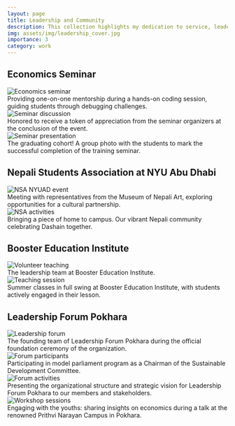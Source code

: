 ```yaml
---
layout: page
title: Leadership and Community
description: This collection highlights my dedication to service, leadership in action, and impactful community-focused initiatives.
img: assets/img/leadership_cover.jpg
importance: 3
category: work
---
```


## Economics Seminar

<div class="row">
    <div class="col-sm mt-3 mt-md-0">
        <img src="/assets/img/seminar1.jpg" class="img-fluid rounded z-depth-1" alt="Economics seminar">
        <div class="caption">
            Providing one-on-one mentorship during a hands-on coding session, guiding students through debugging challenges.
        </div>
    </div>
    <div class="col-sm mt-3 mt-md-0">
        <img src="/assets/img/seminar2.jpg" class="img-fluid rounded z-depth-1" alt="Seminar discussion">
        <div class="caption">
            Honored to receive a token of appreciation from the seminar organizers at the conclusion of the event.
        </div>
    </div>
    <div class="col-sm mt-3 mt-md-0">
        <img src="/assets/img/seminar3.jpg" class="img-fluid rounded z-depth-1" alt="Seminar presentation">
        <div class="caption">
            The graduating cohort! A group photo with the students to mark the successful completion of the training seminar.
        </div>
    </div>
</div>

## Nepali Students Association at NYU Abu Dhabi

<div class="row">
    <div class="col-sm mt-3 mt-md-0">
        <img src="/assets/img/nsa1.jpg" class="img-fluid rounded z-depth-1" alt="NSA NYUAD event">
        <div class="caption">
            Meeting with representatives from the Museum of Nepali Art, exploring opportunities for a cultural partnership.
        </div>
    </div>
    <div class="col-sm mt-3 mt-md-0">
        <img src="/assets/img/nsa2.jpg" class="img-fluid rounded z-depth-1" alt="NSA activities">
        <div class="caption">
            Bringing a piece of home to campus. Our vibrant Nepali community celebrating Dashain together.
        </div>
    </div>
</div>

## Booster Education Institute

<div class="row">
    <div class="col-sm mt-3 mt-md-0">
        <img src="/assets/img/booster1.jpg" class="img-fluid rounded z-depth-1" alt="Volunteer teaching">
        <div class="caption">
            The leadership team at Booster Education Institute.
        </div>
    </div>
    <div class="col-sm mt-3 mt-md-0">
        <img src="/assets/img/booster2.jpg" class="img-fluid rounded z-depth-1" alt="Teaching session">
        <div class="caption">
            Summer classes in full swing at Booster Education Institute, with students actively engaged in their lesson.
        </div>
    </div>
</div>

## Leadership Forum Pokhara

<div class="row">
    <div class="col-sm mt-3 mt-md-0">
        <img src="/assets/img/lfp1.jpg" class="img-fluid rounded z-depth-1" alt="Leadership forum">
        <div class="caption">
            The founding team of Leadership Forum Pokhara during the official foundation ceremony of the organization.
        </div>
    </div>
    <div class="col-sm mt-3 mt-md-0">
        <img src="/assets/img/lfp2.jpg" class="img-fluid rounded z-depth-1" alt="Forum participants">
        <div class="caption">
            Participating in model parliament program as a Chairman of the Sustainable Development Committee.
        </div>
    </div>
</div>

<div class="row">
    <div class="col-sm mt-3 mt-md-0">
        <img src="/assets/img/lfp3.jpg" class="img-fluid rounded z-depth-1" alt="Forum activities">
        <div class="caption">
            Presenting the organizational structure and strategic vision for Leadership Forum Pokhara to our members and stakeholders.
        </div>
    </div>
    <div class="col-sm mt-3 mt-md-0">
        <img src="/assets/img/lfp4.jpg" class="img-fluid rounded z-depth-1" alt="Workshop sessions">
        <div class="caption">
            Engaging with the youths: sharing insights on economics during a talk at the renowned Prithvi Narayan Campus in Pokhara.
        </div>
    </div>
</div>
